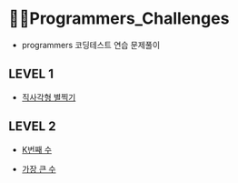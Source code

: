 # 👨‍💻Programmers_Challenges

- programmers 코딩테스트 연습 문제풀이

## LEVEL 1

- [직사각형 별찍기](https://github.com/yejiCho/Programmers_Challenges/blob/master/LEVEL_1/1.md)


## LEVEL 2

- [K번째 수](https://github.com/yejiCho/Programmers_Challenges/blob/master/LEVEL_2/1.md)

- [가장 큰 수]()